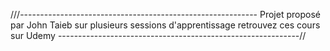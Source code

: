 ///-----------------------------------------------------------
        Projet proposé par John Taieb sur plusieurs sessions d'apprentissage retrouvez ces cours sur Udemy 
    ------------------------------------------------------------//
